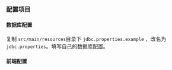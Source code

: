 ### 配置项目

#### 数据库配置

复制 `src/main/resources`目录下 `jdbc.properties.example` ，改名为 `jdbc.properties`。填写自己的数据库配置。

#### 前端配置

